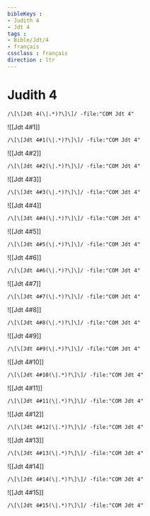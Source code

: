 ```yaml
---
bibleKeys : 
- Judith 4
- Jdt 4
tags : 
- Bible/Jdt/4
- français
cssclass : français
direction : ltr
---
```


# Judith 4

```query
/\[\[Jdt 4(\|.*)?\]\]/ -file:"COM Jdt 4"
```



![[Jdt 4#1]]

```query
/\[\[Jdt 4#1(\|.*)?\]\]/ -file:"COM Jdt 4"
```

![[Jdt 4#2]]

```query
/\[\[Jdt 4#2(\|.*)?\]\]/ -file:"COM Jdt 4"
```

![[Jdt 4#3]]

```query
/\[\[Jdt 4#3(\|.*)?\]\]/ -file:"COM Jdt 4"
```

![[Jdt 4#4]]

```query
/\[\[Jdt 4#4(\|.*)?\]\]/ -file:"COM Jdt 4"
```

![[Jdt 4#5]]

```query
/\[\[Jdt 4#5(\|.*)?\]\]/ -file:"COM Jdt 4"
```

![[Jdt 4#6]]

```query
/\[\[Jdt 4#6(\|.*)?\]\]/ -file:"COM Jdt 4"
```

![[Jdt 4#7]]

```query
/\[\[Jdt 4#7(\|.*)?\]\]/ -file:"COM Jdt 4"
```

![[Jdt 4#8]]

```query
/\[\[Jdt 4#8(\|.*)?\]\]/ -file:"COM Jdt 4"
```

![[Jdt 4#9]]

```query
/\[\[Jdt 4#9(\|.*)?\]\]/ -file:"COM Jdt 4"
```

![[Jdt 4#10]]

```query
/\[\[Jdt 4#10(\|.*)?\]\]/ -file:"COM Jdt 4"
```

![[Jdt 4#11]]

```query
/\[\[Jdt 4#11(\|.*)?\]\]/ -file:"COM Jdt 4"
```

![[Jdt 4#12]]

```query
/\[\[Jdt 4#12(\|.*)?\]\]/ -file:"COM Jdt 4"
```

![[Jdt 4#13]]

```query
/\[\[Jdt 4#13(\|.*)?\]\]/ -file:"COM Jdt 4"
```

![[Jdt 4#14]]

```query
/\[\[Jdt 4#14(\|.*)?\]\]/ -file:"COM Jdt 4"
```

![[Jdt 4#15]]

```query
/\[\[Jdt 4#15(\|.*)?\]\]/ -file:"COM Jdt 4"
```

